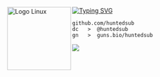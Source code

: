 [![Typing SVG](https://readme-typing-svg.herokuapp.com?font=Roboto+Mono&lines=HUNTEDSUB)](https://git.io/typing-svg)
<img src="https://www.svgrepo.com/show/448236/linux.svg" alt="Logo Linux" width="147" align="left">


```
github.com/huntedsub
dc   >  @huntedsub
gn   >  guns.bio/huntedsub
```

![](https://komarev.com/ghpvc/?username=huntedsub)

